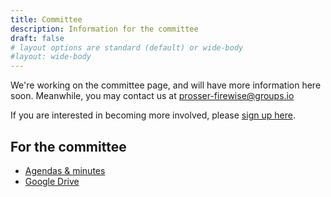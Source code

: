 ```yaml
---
title: Committee
description: Information for the committee
draft: false
# layout options are standard (default) or wide-body
#layout: wide-body
---
```


We're working on the committee page, and will have more information
here soon. Meanwhile, you may contact us at prosser-firewise@groups.io

If you are interested in becoming more involved, please [sign up here](/sign-up).

<!--
The committee currently consists of

- Person 1 (Chair)
- Person 2 (Treasurer)
- Person 3 (Co-Chair)
- Person 4 (Ex-officio NFPA)
...
-->

## For the committee

- [Agendas & minutes](https://drive.google.com/drive/u/1/folders/1w3z2WTHaffZb5t-m2W0KuHXM32jtX5mX)
- [Google Drive](https://drive.google.com/drive/u/1/folders/1l16LrtrwA_PwJS64GykMfLBV04fcFma4)

